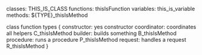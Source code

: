 classes: THIS_IS_CLASS
functions: thisIsFunction
variables: this_is_variable
methods: ${TYPE}_thisIsMethod

class function types {
	constructor: yes						constructor
	coordinator: coordinates all helpers 	C_thisIsMethod
	builder: builds something				B_thisIsMethod
	procedure: runs a procedure				P_thisIsMethod
	request: handles a request				R_thisIsMethod
}